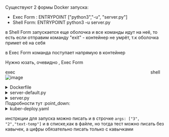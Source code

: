 Существуют 2 формы Docker запускa:
- Exec Form : ENTRYPOINT ["python3","-u", "server.py"]
- Shell Form: ENTRYPOINT python3 -u server.py

в Shell Form запускается еще оболочка и все команды идут на неё, то есть если отправим команду "exit" - контейнер не умрёт, т.к оболочка примет её на себя

в Exec Form команда поступает напрямую в контейнер

Нужно юзать, очевидно , Exec Form

exec&nbsp;&nbsp;&nbsp;&nbsp;&nbsp;&nbsp;&nbsp;&nbsp;&nbsp;&nbsp;&nbsp;&nbsp;&nbsp;&nbsp;&nbsp;&nbsp;&nbsp;&nbsp;&nbsp;&nbsp;&nbsp;&nbsp;&nbsp;&nbsp;&nbsp;&nbsp;&nbsp;&nbsp;&nbsp;&nbsp;&nbsp;&nbsp;&nbsp;&nbsp;&nbsp;&nbsp;&nbsp;&nbsp;&nbsp;&nbsp;&nbsp;&nbsp;&nbsp;&nbsp;&nbsp;&nbsp;&nbsp;&nbsp;&nbsp;&nbsp;&nbsp;&nbsp;&nbsp;&nbsp;&nbsp;&nbsp;&nbsp;&nbsp;&nbsp;&nbsp;&nbsp;&nbsp;&nbsp;&nbsp;&nbsp;&nbsp;&nbsp;&nbsp;&nbsp;&nbsp;&nbsp;&nbsp;&nbsp;&nbsp;&nbsp;&nbsp;&nbsp;&nbsp;&nbsp;&nbsp;&nbsp;&nbsp;&nbsp;&nbsp;&nbsp;&nbsp;&nbsp;&nbsp;&nbsp;&nbsp;&nbsp;&nbsp;&nbsp;&nbsp;&nbsp;&nbsp;&nbsp;&nbsp;&nbsp;&nbsp;&nbsp;&nbsp;&nbsp;&nbsp;&nbsp;&nbsp;&nbsp;&nbsp;&nbsp;shell
![image](https://github.com/user-attachments/assets/d8051acc-18ef-4ba1-b5cd-45f256193a24)

<details> <summary>Dockerfile</summary>

```
FROM python:3.8.5
COPY server.py /server.py
COPY server-default.py /server-default.py
ENTRYPOINT ["python3","-u", "server.py"]
CMD ["1","5","text"]
```
</details>

<details> <summary>server-default.py</summary>

```
from http.server import HTTPServer, BaseHTTPRequestHandler
import socket
import sys

class SimpleHTTPRequestHandler(BaseHTTPRequestHandler):
    def do_GET(self):
        self.send_response(200)
        self.send_header('Content-type','text/html')
        self.end_headers()
        self.wfile.write(b'<b>Hello from hostname:</b> ' + socket.gethostname().encode() + b'<br><br>')
        self.wfile.write(b'<b>Text arg: </b> ' + str(string_arg).encode() + b'<br><br>')

string_arg = sys.argv[1]
SERVER_PORT = 8000
httpd = HTTPServer(('0.0.0.0', SERVER_PORT), SimpleHTTPRequestHandler)
print('Listening on port %s ...' % SERVER_PORT)
httpd.serve_forever()
```
</details>

<details> <summary>server.py</summary>

```
from http.server import HTTPServer, BaseHTTPRequestHandler
import socket
import sys
import time

class SimpleHTTPRequestHandler(BaseHTTPRequestHandler):
    def do_GET(self):
        self.send_response(200)
        self.send_header('Content-type','text/html')
        self.end_headers()
        self.wfile.write(b'<b>Hello from hostname:</b> ' + socket.gethostname().encode() + b'<br><br>')
        self.wfile.write(b'<b>Interval: </b> ' + str(interval).encode() + b'<br><br>')
        self.wfile.write(b'<b>Desired count of print: </b> ' + str(desired_count).encode() + b'<br><br>')
        self.wfile.write(b'<b>Text arg: </b> ' + str(string_arg).encode() + b'<br><br>')
        count = 1
        while(count <= desired_count):
            self.wfile.write(b"<b>" + str(count).encode() + b".</b> " + b"<b>Current time: </b>" + str(time.strftime("%X")).encode() + b"<br>")
            time.sleep(interval)
            count+=1
        self.wfile.write(b"<br><b>End of loop.</b>")

interval = int(sys.argv[1])
desired_count = int(sys.argv[2])
string_arg = sys.argv[3]

SERVER_PORT = 8000
httpd = HTTPServer(('0.0.0.0', SERVER_PORT), SimpleHTTPRequestHandler)
print('Listening on port %s ...' % SERVER_PORT)
httpd.serve_forever()
```
</details>
Подробности тут :point_down:
<details> <summary>kuber-deploy.yaml</summary>

```
apiVersion: apps/v1
kind: Deployment
metadata:
  name: kuber-args
  labels:
    app: kuber
spec:
  replicas: 1
  selector:
    matchLabels:
      app: http-server-args
  template:
    metadata:
      labels:
        app: http-server-args
    spec:
      containers:
      - name: kuber-app
        image: bakavets/kuber:v1.0-args   # по дефолту ENTRYPOINT ["python3","-u", "server.py"], а CMD ["1", "5","text"]
        command:                          # эквивалент ENTRYPOINT-инструкции, тут мы можем переопределить значения ENTRYPIONT
        - python3                         # и в итоге 
        - "-u"                            # запустится
        - server-default.py               # с новым файлом 'server-default.py'(в нём можно только текст передать)
        args:                             # эквивалент CMD-инструкции, тут переопределяем значения CMD
        - "3"                             # и в итоге с интервалом 3 секунды
        - "2"                             # 2 раза
        - text-temp                       # будет напечатан текст 'text-temp'(с server-default.py только эту строчку и оставим)
        ports:
        - containerPort: 8000
---
apiVersion: v1
kind: Service
metadata:
  name: kuber-args-service
spec:
  selector:
    app: http-server-args
  ports:
    - protocol: TCP
      port: 80
      targetPort: 8000
      nodePort: 30001
  type: NodePort
 ```
</details>

инстркции для запуска можно писать и в строчке ```args: ["3", "2","text-temp"]``` и в списке,как в файле, но тогда тест можно писать без кавычек, а цифры обязательно писать только с кавычками
